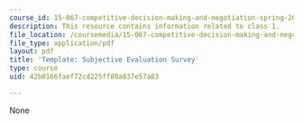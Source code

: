 ```yaml
---
course_id: 15-067-competitive-decision-making-and-negotiation-spring-2011
description: This resource contains information related to class 1.
file_location: /coursemedia/15-067-competitive-decision-making-and-negotiation-spring-2011/42b0166faef72cd225ff80a837e57a83_MIT15_067S11_Cl1_tem-S_E_S.pdf
file_type: application/pdf
layout: pdf
title: 'Template: Subjective Evaluation Survey'
type: course
uid: 42b0166faef72cd225ff80a837e57a83

---
```

None